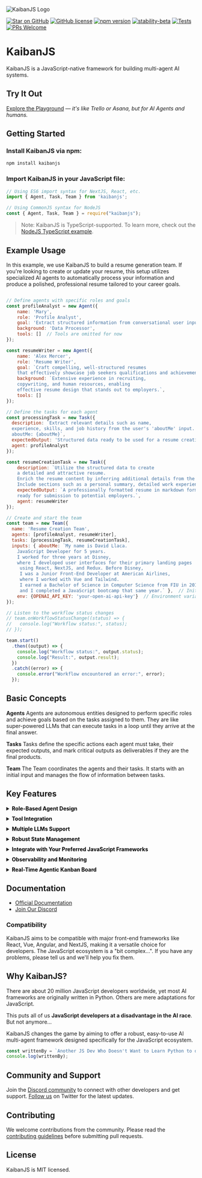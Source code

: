 ![KaibanJS Logo](https://res.cloudinary.com/dnno8pxyy/image/upload/v1724534418/KaibanJS_m0s65j.png)

[![Star on GitHub](https://img.shields.io/github/stars/kaiban-ai/kaibanjs.svg?style=social)](https://github.com/kaiban-ai/KaibanJS)
[![GitHub license](https://img.shields.io/badge/license-MIT-blue.svg)](https://github.com/kaiban-ai/kaibanjs/blob/main/LICENSE) [![npm version](https://img.shields.io/npm/v/kaibanjs.svg?style=flat)](https://www.npmjs.com/package/kaibanjs)
[![stability-beta](https://img.shields.io/badge/stability-beta-33bbff.svg)](https://github.com/mkenney/software-guides/blob/master/STABILITY-BADGES.md#beta)
[![Tests](https://github.com/kaiban-ai/KaibanJS/actions/workflows/stable-main-check-workflow.yml/badge.svg)](https://github.com/kaiban-ai/KaibanJS/actions/workflows/stable-main-check-workflow.yml)
[![PRs Welcome](https://img.shields.io/badge/PRs-welcome-brightgreen.svg)](https://github.com/kaiban-ai/KaibanJS/pulls)

# KaibanJS
KaibanJS is a JavaScript-native framework for building multi-agent AI systems.

## Try It Out

[Explore the Playground](https://www.kaibanjs.com/playground) — *it's like Trello or Asana, but for AI Agents and humans.*

## Getting Started

### Install KaibanJS via npm:

```bash
npm install kaibanjs
```

### Import KaibanJS in your JavaScript file:

```js
// Using ES6 import syntax for NextJS, React, etc.
import { Agent, Task, Team } from 'kaibanjs';
```

```js
// Using CommonJS syntax for NodeJS
const { Agent, Task, Team } = require("kaibanjs");
```

> Note: KaibanJS is TypeScript-supported. To learn more, check out the [NodeJS TypeScript example](https://github.com/kaiban-ai/KaibanJS/blob/main/playground/nodejs-ts/README.md).

## Example Usage

In this example, we use KaibanJS to build a resume generation team. If you're looking to create or update your resume, this setup utilizes specialized AI agents to automatically process your information and produce a polished, professional resume tailored to your career goals.

```js

// Define agents with specific roles and goals
const profileAnalyst = new Agent({
    name: 'Mary', 
    role: 'Profile Analyst', 
    goal: 'Extract structured information from conversational user input.', 
    background: 'Data Processor',
    tools: []  // Tools are omitted for now
});

const resumeWriter = new Agent({
    name: 'Alex Mercer', 
    role: 'Resume Writer', 
    goal: `Craft compelling, well-structured resumes 
    that effectively showcase job seekers qualifications and achievements.`,
    background: `Extensive experience in recruiting, 
    copywriting, and human resources, enabling 
    effective resume design that stands out to employers.`,
    tools: []
});

// Define the tasks for each agent
const processingTask = new Task({ 
  description: `Extract relevant details such as name, 
  experience, skills, and job history from the user's 'aboutMe' input. 
  aboutMe: {aboutMe}`,
  expectedOutput: 'Structured data ready to be used for a resume creation.', 
  agent: profileAnalyst
});

const resumeCreationTask = new Task({ 
    description: `Utilize the structured data to create 
    a detailed and attractive resume. 
    Enrich the resume content by inferring additional details from the provided information.
    Include sections such as a personal summary, detailed work experience, skills, and educational background.`,
    expectedOutput: `A professionally formatted resume in markdown format, 
    ready for submission to potential employers.`, 
    agent: resumeWriter 
});

// Create and start the team
const team = new Team({
  name: 'Resume Creation Team',
  agents: [profileAnalyst, resumeWriter],
  tasks: [processingTask, resumeCreationTask],
  inputs: { aboutMe: `My name is David Llaca. 
    JavaScript Developer for 5 years. 
    I worked for three years at Disney, 
    where I developed user interfaces for their primary landing pages
     using React, NextJS, and Redux. Before Disney, 
     I was a Junior Front-End Developer at American Airlines, 
     where I worked with Vue and Tailwind. 
     I earned a Bachelor of Science in Computer Science from FIU in 2018, 
     and I completed a JavaScript bootcamp that same year.` },  // Initial input for the first task
    env: {OPENAI_API_KEY: 'your-open-ai-api-key'}  // Environment variables for the team
});

// Listen to the workflow status changes
// team.onWorkflowStatusChange((status) => {
//   console.log("Workflow status:", status);
// });

team.start()
  .then((output) => {
    console.log("Workflow status:", output.status);
    console.log("Result:", output.result);
  })
  .catch((error) => {
    console.error("Workflow encountered an error:", error);
  });
```

## Basic Concepts

**Agents** 
Agents are autonomous entities designed to perform specific roles and achieve goals based on the tasks assigned to them. They are like super-powered LLMs that can execute tasks in a loop until they arrive at the final answer.

**Tasks**
Tasks define the specific actions each agent must take, their expected outputs, and mark critical outputs as deliverables if they are the final products.

**Team**
The Team coordinates the agents and their tasks. It starts with an initial input and manages the flow of information between tasks.

## Key Features

<!-- - **Role-Based Agent Design:** Design agents with specific roles and goals.
- **Redux-Inspired Architecture:** This architecture offers a unified approach to managing the states of all AI agents. As a big plus, it integrates effortlessly into your React applications.
- **Real-Time Visualizer:** Built-in UI visualizer for development and debugging.
- **Browser and Server Compatibility:** Works seamlessly across client and server environments.
- **Multi-Model Support:** Integrates with various AI models including OpenAI, Gemini, Claude, and Mistral, enhancing versatility and adaptability. -->

<details style="margin-bottom:10px;">
  <summary><b style="color:black;">Role-Based Agent Design</b></summary>

<p style="margin-top:10px;">
Harness the power of specialization by configuring AI agents to excel in distinct, critical functions within your projects. This approach enhances the effectiveness and efficiency of each task, moving beyond the limitations of generic AI.

In this example, our software development team is powered by three specialized AI agents: Dave, Ella, and Quinn. Each agent is expertly tailored to its specific role, ensuring efficient task handling and synergy that accelerates the development cycle.
</p>

```js
import { Agent } from 'kaibanjs';

const daveLoper = new Agent({
  name: 'Dave Loper',
  role: 'Developer',
  goal: 'Write and review code',
  background: 'Experienced in JavaScript, React, and Node.js'
});

const ella = new Agent({
  name: 'Ella',
  role: 'Product Manager',
  goal: 'Define product vision and manage roadmap',
  background: 'Skilled in market analysis and product strategy'
});

const quinn = new Agent({
  name: 'Quinn',
  role: 'QA Specialist',
  goal: 'Ensure quality and consistency',
  background: 'Expert in testing, automation, and bug tracking'
});

```
</details>


<details style="margin-bottom:10px;">
  <summary><b style="color:black;">Tool Integration</b></summary>

<p style="margin-top:10px;">
Just as professionals use specific tools to excel in their tasks, enable your AI agents to utilize tools like search engines, calculators, and more to perform specialized tasks with greater precision and efficiency.

In this example, one of the AI agents, Peter Atlas, leverages the Tavily Search Results tool to enhance his ability to select the best cities for travel. This tool allows Peter to analyze travel data considering weather, prices, and seasonality, ensuring the most suitable recommendations.
</p>

```js
import { Agent, Tool } from 'kaibanjs';

const tavilySearchResults = new Tool({
  name: 'Tavily Search Results',
  maxResults: 1,
  apiKey: 'ENV_TRAVILY_API_KEY',
});

const peterAtlas = new Agent({
  name: 'Peter Atlas',
  role: 'City Selector',
  goal: 'Choose the best city based on comprehensive travel data',
  background: 'Experienced in geographical data analysis and travel trends',
  tools: [tavilySearchResults]
});
```

*KaibanJS supports all LangchainJS-compatible tools, offering a versatile approach to tool integration. For further details, visit the [documentation](https://github.com/kaiban-ai/KaibanJS).*
</details>  


<details style="margin-bottom:10px;">
  <summary><b style="color:black;">Multiple LLMs Support</b></summary>

<p style="margin-top:10px;">
Optimize your AI solutions by integrating a range of specialized AI models, each tailored to excel in distinct aspects of your projects.

In this example, the agents—Emma, Lucas, and Mia—use diverse AI models to handle specific stages of feature specification development. This targeted use of AI models not only maximizes efficiency but also ensures that each task is aligned with the most cost-effective and appropriate AI resources.
</p>

```js
import { Agent } from 'kaibanjs';

const emma = new Agent({
  name: 'Emma',
  role: 'Initial Drafting',
  goal: 'Outline core functionalities',
  llmConfig: {
    provider: "google",
    model: "gemini-1.5-pro",
  }
});

const lucas = new Agent({
  name: 'Lucas',
  role: 'Technical Specification',
  goal: 'Draft detailed technical specifications',
  llmConfig: {
    provider: "anthropic",
    model: "claude-3-5-sonnet-20240620",
  }
});

const mia = new Agent({
  name: 'Mia',
  role: 'Final Review',
  goal: 'Ensure accuracy and completeness of the final document',
  llmConfig: {
    provider: "openai",
    model: "gpt-4o",
  }
});
```

*For further details on integrating diverse AI models with KaibanJS, please visit the [documentation](https://github.com/kaiban-ai/KaibanJS).*
  </details>

  <details style="margin-bottom:10px;">
  <summary><b style="color:black;">Robust State Management</b></summary>

<p style="margin-top:10px;">
KaibanJS employs a Redux-inspired architecture, enabling a unified approach to manage the states of AI agents, tasks, and overall flow within your applications. This method ensures consistent state management across complex agent interactions, providing enhanced clarity and control.

Here's a simplified example demonstrating how to integrate KaibanJS with state management in a React application:
</p>

```js
import myAgentsTeam from "./agenticTeam";

const KaibanJSComponent = () => {
  const useTeamStore = myAgentsTeam.useStore();

  const { agents, workflowResult } = useTeamStore(state => ({
    agents: state.agents,
    workflowResult: state.workflowResult,
  }));

  return (
    <div>
      <button onClick={myAgentsTeam.start}>Start Team Workflow</button>
      <p>Workflow Result: {workflowResult}</p>
      <div>
        <h2>🕵️‍♂️ Agents</h2>
        {agents.map(agent => (
          <p key={agent.id}>{agent.name} - {agent.role} - Status: ({agent.status})</p>
        ))}
      </div>
    </div>
  );
};

export default KaibanJSComponent;
```

*For a deeper dive into state management with KaibanJS, visit the [documentation](https://github.com/kaiban-ai/KaibanJS).*  
  </details>

  <details style="margin-bottom:10px;">
  <summary><b style="color:black;">Integrate with Your Preferred JavaScript Frameworks</b></summary>

<p style="margin-top:10px;">
Easily add AI capabilities to your NextJS, React, Vue, Angular, and Node.js projects.

KaibanJS is designed for seamless integration across a diverse range of JavaScript environments. Whether you’re enhancing user interfaces in React, Vue, or Angular, building scalable applications with NextJS, or implementing server-side solutions in Node.js, the framework integrates smoothly into your existing workflow. 
</p>

```js
import React from 'react';
import myAgentsTeam from "./agenticTeam";

const TaskStatusComponent = () => {
  const useTeamStore = myAgentsTeam.useStore();
  
  const { tasks } = useTeamStore(state => ({
    tasks: state.tasks.map(task => ({
      id: task.id,
      description: task.description,
      status: task.status
    }))
  }));

  return (
    <div>
      <h1>Task Statuses</h1>
      <ul>
        {tasks.map(task => (
          <li key={task.id}>{task.description}: Status - {task.status}</li>
        ))}
      </ul>
    </div>
  );
};

export default TaskStatusComponent;
```

*For a deeper dive visit the [documentation](https://github.com/kaiban-ai/KaibanJS).*  
  </details>

  </details>
  <details style="margin-bottom:10px;">
  <summary><b style="color:black;">Observability and Monitoring</b></summary>

<p style="margin-top:10px;">
Built into KaibanJS, the observability features enable you to track every state change with detailed stats and logs, ensuring full transparency and control. This functionality provides real-time insights into token usage, operational costs, and state changes, enhancing system reliability and enabling informed decision-making through comprehensive data visibility.

The following code snippet demonstrates how the state management approach is utilized to monitor and react to changes in workflow logs, providing granular control and deep insights into the operational dynamics of your AI agents:
</p>

```js

const useStore = myAgentsTeam.useStore();

useStore.subscribe(state => state.workflowLogs, (newLogs, previousLogs) => {
    if (newLogs.length > previousLogs.length) {
        const { task, agent, metadata } = newLogs[newLogs.length - 1];
        if (newLogs[newLogs.length - 1].logType === 'TaskStatusUpdate') {
            switch (task.status) {
                case TASK_STATUS_enum.DONE:
                    console.log('Task Completed', {
                        taskDescription: task.description,
                        agentName: agent.name,
                        agentModel: agent.llmConfig.model,
                        duration: metadata.duration,
                        llmUsageStats: metadata.llmUsageStats,
                        costDetails: metadata.costDetails,
                    });
                    break;
                case TASK_STATUS_enum.DOING:
                case TASK_STATUS_enum.BLOCKED:
                case TASK_STATUS_enum.REVISE:
                case TASK_STATUS_enum.TODO:
                    console.log('Task Status Update', {
                        taskDescription: task.description,
                        taskStatus: task.status,
                        agentName: agent.name
                    });
                    break;
                default:
                    console.warn('Encountered an unexpected task status:', task.status);
                    break;
            }
        }
    }
});
```

For more details on how to utilize observability features in KaibanJS, please visit the [documentation](https://github.com/kaiban-ai/KaibanJS).  
  </details>     

  </details>
  <details style="margin-bottom:10px;">
  <summary><b style="color:black;">Real-Time Agentic Kanban Board</b></summary>

<p style="margin-top:10px;">
Work, prototype, run, and share your AI agents effortlessly with your teams and clients—no installations, complex commands, or servers required. Who said that AI is hard anymore?
</p>

**Why a Kanban Board?**

Kanban boards are excellent tools for showcasing team workflows in real time, providing a clear and interactive snapshot of each member's progress. We’ve adapted this concept for AI agents. Now, you can visualize the workflow of your AI agents as team members, with tasks moving from "To Do" to "Done" right before your eyes. This visual representation simplifies understanding and managing complex AI operations, making it accessible to anyone, anywhere.
</details> 

## Documentation

- [Official Documentation](https://docs.kaibanjs.com/category/core-concepts)
- [Join Our Discord](https://bit.ly/JoinAIChamps)

### Compatibility

KaibanJS aims to be compatible with major front-end frameworks like React, Vue, Angular, and NextJS, making it a versatile choice for developers. The JavaScript ecosystem is a "bit complex...". If you have any problems, please tell us and we'll help you fix them.

## Why KaibanJS?

There are about 20 million JavaScript developers worldwide, yet most AI frameworks are originally written in Python. Others are mere adaptations for JavaScript. 

This puts all of us **JavaScript developers at a disadvantage in the AI race**. But not anymore...

KaibanJS changes the game by aiming to offer a robust, easy-to-use AI multi-agent framework designed specifically for the JavaScript ecosystem.

```js
const writtenBy = `Another JS Dev Who Doesn't Want to Learn Python to do meaningful AI Stuff.`;
console.log(writtenBy);
```

## Community and Support

Join the [Discord community](https://bit.ly/JoinAIChamps) to connect with other developers and get support. [Follow us](https://x.com/dariel_noel) on Twitter for the latest updates.

## Contributing

We welcome contributions from the community. Please read the [contributing guidelines](https://github.com/kaiban-ai/KaibanJS/blob/main/CONTRIBUTING.md) before submitting pull requests.

## License

KaibanJS is MIT licensed.
